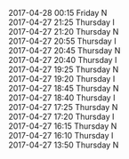 2017-04-28 00:15 Friday  N  
2017-04-27 21:25 Thursday  I  
2017-04-27 21:20 Thursday  N  
2017-04-27 20:55 Thursday  I  
2017-04-27 20:45 Thursday  N  
2017-04-27 20:40 Thursday  I  
2017-04-27 19:25 Thursday  N  
2017-04-27 19:20 Thursday  I  
2017-04-27 18:45 Thursday  N  
2017-04-27 18:40 Thursday  I  
2017-04-27 17:25 Thursday  N  
2017-04-27 17:20 Thursday  I  
2017-04-27 16:15 Thursday  N  
2017-04-27 16:10 Thursday  I  
2017-04-27 13:50 Thursday  N  
